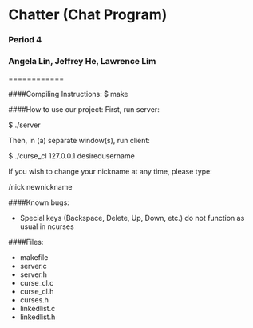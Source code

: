 Chatter (Chat Program)
============
### Period 4
### Angela Lin, Jeffrey He, Lawrence Lim
============

####Compiling Instructions:
$ make

####How to use our project:
First, run server:

$ ./server

Then, in (a) separate window(s), run client:

$ ./curse_cl 127.0.0.1 desiredusername

If you wish to change your nickname at any time, please type:

/nick newnickname

####Known bugs:
* Special keys (Backspace, Delete, Up, Down, etc.) do not function as usual in ncurses

####Files:
* makefile
* server.c
* server.h
* curse_cl.c
* curse_cl.h
* curses.h
* linkedlist.c
* linkedlist.h
